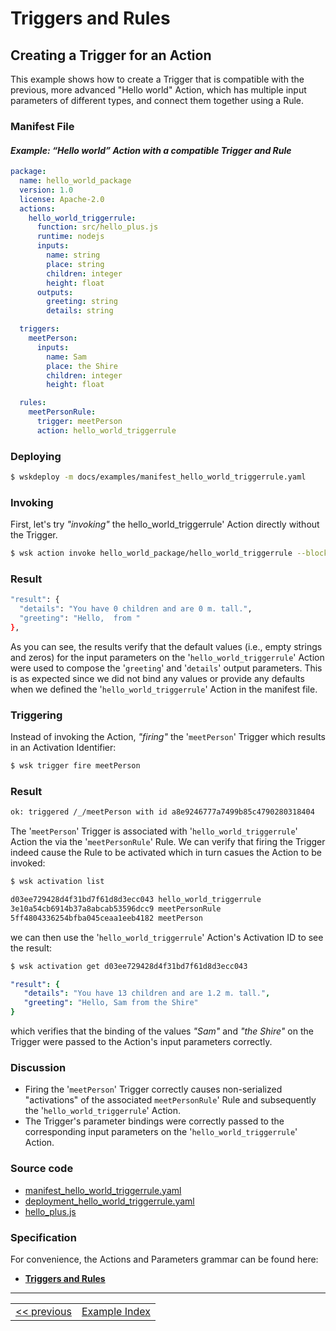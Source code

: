 # Triggers and Rules

## Creating a Trigger for an Action
This example shows how to create a Trigger that is compatible with the previous, more advanced "Hello world" Action, which has multiple input parameters of different types, and connect them together using a Rule.

### Manifest File
#### _Example: “Hello world” Action with a compatible Trigger and Rule_
```yaml
package:
  name: hello_world_package
  version: 1.0
  license: Apache-2.0
  actions:
    hello_world_triggerrule:
      function: src/hello_plus.js
      runtime: nodejs
      inputs:
        name: string
        place: string
        children: integer
        height: float
      outputs:
        greeting: string
        details: string

  triggers:
    meetPerson:
      inputs:
        name: Sam
        place: the Shire
        children: integer
        height: float

  rules:
    meetPersonRule:
      trigger: meetPerson
      action: hello_world_triggerrule
```

### Deploying
```sh
$ wskdeploy -m docs/examples/manifest_hello_world_triggerrule.yaml
```

### Invoking
First, let's try _"invoking"_ the hello_world_triggerrule' Action directly without the Trigger.
```sh
$ wsk action invoke hello_world_package/hello_world_triggerrule --blocking
```

### Result
```sh
"result": {
  "details": "You have 0 children and are 0 m. tall.",
  "greeting": "Hello,  from "
},
```
As you can see, the results verify that the default values (i.e., empty strings and zeros) for the input parameters on the '```hello_world_triggerrule```' Action were used to compose the '```greeting```' and '```details```' output parameters. This is as expected since we did not bind any values or provide any defaults when we defined the '```hello_world_triggerrule```' Action in the manifest file.

### Triggering

Instead of invoking the Action, _"firing"_ the '```meetPerson```' Trigger which results in an Activation Identifier:
```sh
$ wsk trigger fire meetPerson
```

### Result
```sh
ok: triggered /_/meetPerson with id a8e9246777a7499b85c4790280318404
```

The '```meetPerson```' Trigger is associated with '```hello_world_triggerrule```' Action the via the '```meetPersonRule```' Rule. We can verify that firing the Trigger indeed cause the Rule to be activated which in turn casues the Action to be invoked:
```sh
$ wsk activation list

d03ee729428d4f31bd7f61d8d3ecc043 hello_world_triggerrule
3e10a54cb6914b37a8abcab53596dcc9 meetPersonRule
5ff4804336254bfba045ceaa1eeb4182 meetPerson
```

we can then use the '```hello_world_triggerrule```' Action's Activation ID to see the result:
```sh
$ wsk activation get d03ee729428d4f31bd7f61d8d3ecc043
```

```yaml
"result": {
   "details": "You have 13 children and are 1.2 m. tall.",
   "greeting": "Hello, Sam from the Shire"
}
```

which verifies that the binding of the values _"Sam"_ and _"the Shire"_ on the Trigger were passed to the Action's input parameters correctly.

### Discussion
- Firing the '```meetPerson```' Trigger correctly causes non-serialized "activations" of the associated ```meetPersonRule```' Rule and subsequently the '```hello_world_triggerrule```' Action.
- The Trigger's parameter bindings were correctly passed to the corresponding input parameters on the '```hello_world_triggerrule```' Action.

### Source code
- [manifest_hello_world_triggerrule.yaml](examples/manifest_hello_world_triggerrule.yaml)
- [deployment_hello_world_triggerrule.yaml](examples/deployment_hello_world_triggerrule.yaml)
- [hello_plus.js](examples/src/hello_plus.js)

### Specification
For convenience, the Actions and Parameters grammar can be found here:
- **[Triggers and Rules](https://github.com/apache/incubator-openwhisk-wskdeploy/blob/master/specification/html/spec_trigger_rule.md#triggers-and-rules)**

---
<!--
 Bottom Navigation
-->
<html>
<div align="center">
<table align="center">
  <tr>
    <td><a href="wskdeploy_action_advanced_parms.md#actions">&lt;&lt;&nbsp;previous</a></td>
    <td><a href="programming_guide.md#guided-examples">Example Index</a></td>
<!--    <td><a href="">next&nbsp;&gt;&gt;</a></td> -->
  </tr>
</table>
</div>
</html>
